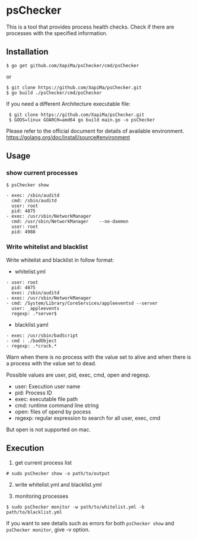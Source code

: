 # psChecker
This is a tool that provides process health checks.
Check if there are processes with the specified information.

## Installation
```
$ go get github.com/XapiMa/psChecker/cmd/psChecker
```

or

```
$ git clone https://github.com/XapiMa/psChecker.git
$ go build ./psChecker/cmd/psChecker
```

If you need a different Architecture executable file:

```
 $ git clone https://github.com/XapiMa/psChecker.git
 $ GOOS=linux GOARCH=amd64 go build main.go -o psChecker
```
Please refer to the official document for details of available environment.
https://golang.org/doc/install/source#environment


## Usage
### show current processes
```
$ psChecker show

- exec: /sbin/auditd
  cmd: /sbin/auditd 
  user: root
  pid: 4875
- exec: /usr/sbin/NetworkManager
  cmd: /usr/sbin/NetworkManager    --no-daemon
  user: root
  pid: 4988
```


### Write whitelist and blacklist
Write whitelist and blacklist in follow format:

- whitelist.yml
```
- user: root
  pid: 4875
  exec: /sbin/auditd
- exec: /usr/sbin/NetworkManager
- cmd: /System/Library/CoreServices/appleeventsd --server
  user: _appleevents
  regexp: .*server$
```

- blacklist.yaml
```
- exec: /usr/sbin/badScript
- cmd : ./badObject
- regexp: .*crack.*
```

Warn when there is no process with the value set to alive and when there is a process with the value set to dead.

Possible values are user, pid, exec, cmd, open and regexp.
- user: Execution user name
- pid: Process ID
- exec: executable file path
- cmd: runtime command line string
- open: files of opend by pocess
- regexp: regular expression to search for all user, exec, cmd

But open is not supported on mac.

## Execution

1. get current process list
```
# sudo psChecker show -o path/to/output
```

2. write whitelist.yml and blacklist.yml

3. monitoring processes
```
$ sudo psChecker monitor -w path/to/whitelist.yml -b path/to/blacklist.yml
```

If you want to see details such as errors for both `psChecker show` and `psChecker monitor`, give -v option.
